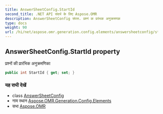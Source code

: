 ```yaml
---
title: AnswerSheetConfig.StartId
second_title: .NET API संदर्भ के लिए Aspose.OMR
description: AnswerSheetConfig संपत्त. प्रश्नं क प्ररंभक अनुक्रमणक
type: docs
weight: 90
url: /hi/net/aspose.omr.generation.config.elements/answersheetconfig/startid/
---
```

## AnswerSheetConfig.StartId property

प्रश्नों की प्रारंभिक अनुक्रमणिका

```csharp
public int StartId { get; set; }
```

### यह सभी देखें

* class [AnswerSheetConfig](../)
* नाम स्थान [Aspose.OMR.Generation.Config.Elements](../../answersheetconfig/)
* सभा [Aspose.OMR](../../../)


